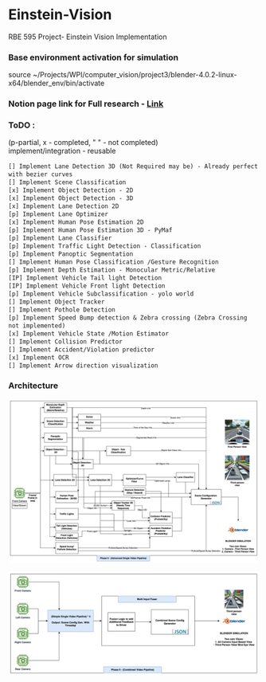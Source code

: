 # Einstein-Vision
RBE 595 Project- Einstein Vision Implementation


### Base environment activation for simulation 

source ~/Projects/WPI/computer_vision/project3/blender-4.0.2-linux-x64/blender_env/bin/activate


### Notion page link for Full research - [Link](https://udaygirish.notion.site/Project-3-Visualization-f941159cac53424481ffd8e4834c9e98?pvs=74)



### ToDO :
(p-partial, x - completed, " " - not completed) \
implement/integration - reusable 

    [] Implement Lane Detection 3D (Not Required may be) - Already perfect with bezier curves
    [] Implement Scene Classification
    [x] Implement Object Detection - 2D 
    [x] Implement Object Detection - 3D
    [x] Implement Lane Detection 2D
    [p] Implement Lane Optimizer
    [x] Implement Human Pose Estimation 2D
    [p] Implement Human Pose Estimation 3D - PyMaf 
    [p] Implement Lane Classifier
    [p] Implement Traffic Light Detection - Classification
    [p] Implement Panoptic Segmentation 
    [] Implement Human Pose Classification /Gesture Recognition
    [p] Implement Depth Estimation - Monocular Metric/Relative
    [IP] Implement Vehicle Tail light Detection
    [IP] Implement Vehicle Front light Detection
    [p] Implement Vehicle Subclassification - yolo world
    [] Implement Object Tracker
    [] Implement Pothole Detection
    [p] Implement Speed Bump detection & Zebra crossing (Zebra Crossing not implemented)
    [x] Implement Vehicle State /Motion Estimator 
    [] Implement Collision Predictor
    [] Implement Accident/Violation predictor 
    [x] Implement OCR 
    [] Implement Arrow direction visualization


### Architecture 

![Temp Architecture](images/Temp_Architecture.png)


![4 Cam Pipeline](images/4_Cam_Pipeline.png)
